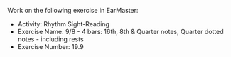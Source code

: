 Work on the following exercise in EarMaster:
- Activity: Rhythm Sight-Reading
- Exercise Name: 9/8 - 4 bars: 16th, 8th & Quarter notes, Quarter dotted notes - including rests
- Exercise Number: 19.9
